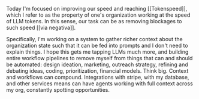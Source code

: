 Today I'm focused on improving our speed and reaching [[Tokenspeed]], which I refer to as the property of one's organization working at the speed of LLM tokens.  In this sense, our task can be as removing blockages to such speed [[via negativa]].

Specifically, I'm working on a system to gather richer context about the organization state such that it can be fed into prompts and I don't need to explain things.  I hope this gets me tapping LLMs much more, and building entire workflow pipelines to remove myself from things that can and should be automated: design ideation, marketing, outreach strategy, refining and debating ideas, coding, prioritization, financial models.  Think big.  Context and workflows can compound.  Integrations with stripe, with my database, and other services means can have agents working with full context across my org, constantly spotting opportunities. 


